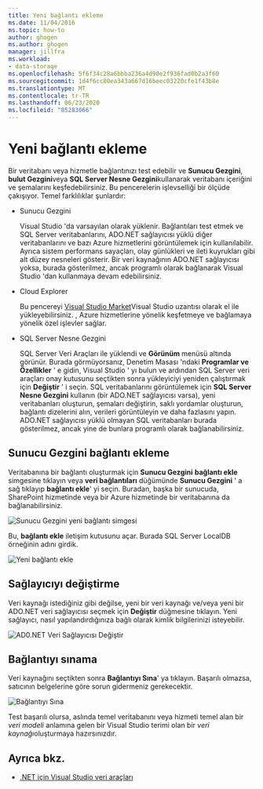 ```yaml
---
title: Yeni bağlantı ekleme
ms.date: 11/04/2016
ms.topic: how-to
author: ghogen
ms.author: ghogen
manager: jillfra
ms.workload:
- data-storage
ms.openlocfilehash: 5f6f34c28a6bbba236a4d90e2f936fad0b2a3f60
ms.sourcegitcommit: 1d4f6cc80ea343a667d16beec03220cfe1f43b8e
ms.translationtype: MT
ms.contentlocale: tr-TR
ms.lasthandoff: 06/23/2020
ms.locfileid: "85283066"
---
```

# <a name="add-new-connections"></a>Yeni bağlantı ekleme

Bir veritabanı veya hizmetle bağlantınızı test edebilir ve **Sunucu Gezgini**, **bulut Gezgini**veya **SQL Server Nesne Gezgini**kullanarak veritabanı içeriğini ve şemalarını keşfedebilirsiniz. Bu pencerelerin işlevselliği bir ölçüde çakışıyor. Temel farklılıklar şunlardır:

- Sunucu Gezgini

   Visual Studio 'da varsayılan olarak yüklenir. Bağlantıları test etmek ve SQL Server veritabanlarını, ADO.NET sağlayıcısı yüklü diğer veritabanlarını ve bazı Azure hizmetlerini görüntülemek için kullanılabilir. Ayrıca sistem performans sayaçları, olay günlükleri ve ileti kuyrukları gibi alt düzey nesneleri gösterir. Bir veri kaynağının ADO.NET sağlayıcısı yoksa, burada gösterilmez, ancak programlı olarak bağlanarak Visual Studio 'dan kullanmaya devam edebilirsiniz.

- Cloud Explorer

   Bu pencereyi [Visual Studio Market](https://marketplace.visualstudio.com/items?itemName=ms-azuretools.CloudExplorerForVS)Visual Studio uzantısı olarak el ile yükleyebilirsiniz. , Azure hizmetlerine yönelik keşfetmeye ve bağlamaya yönelik özel işlevler sağlar.

- SQL Server Nesne Gezgini

   SQL Server Veri Araçları ile yüklendi ve **Görünüm** menüsü altında görünür. Burada görmüyorsanız, Denetim Masası 'ndaki **Programlar ve Özellikler** ' e gidin, Visual Studio ' yı bulun ve ardından SQL Server veri araçları onay kutusunu seçtikten sonra yükleyiciyi yeniden çalıştırmak için **Değiştir** ' i seçin. SQL veritabanlarını görüntülemek için **SQL Server Nesne Gezgini** kullanın (bir ADO.NET sağlayıcısı varsa), yeni veritabanları oluşturun, şemaları değiştirin, saklı yordamlar oluşturun, bağlantı dizelerini alın, verileri görüntüleyin ve daha fazlasını yapın. ADO.NET sağlayıcısı yüklü olmayan SQL veritabanları burada gösterilmez, ancak yine de bunlara programlı olarak bağlanabilirsiniz.

## <a name="add-a-connection-in-server-explorer"></a>Sunucu Gezgini bağlantı ekleme

Veritabanına bir bağlantı oluşturmak için **Sunucu Gezgini** **bağlantı ekle** simgesine tıklayın veya **veri bağlantıları** düğümünde **Sunucu Gezgini** ' a sağ tıklayıp **bağlantı ekle**' yi seçin. Buradan, başka bir sunucuda, SharePoint hizmetinde veya bir Azure hizmetinde bir veritabanına da bağlanabilirsiniz.

![Sunucu Gezgini yeni bağlantı simgesi](../data-tools/media/raddata-server-explorer-new-connection-icon.png)

Bu, **bağlantı ekle** iletişim kutusunu açar. Burada SQL Server LocalDB örneğinin adını girdik.

![Yeni bağlantı ekle](../data-tools/media/raddata-add-new-connection-dialog.png)

## <a name="change-the-provider"></a>Sağlayıcıyı değiştirme

Veri kaynağı istediğiniz gibi değilse, yeni bir veri kaynağı ve/veya yeni bir ADO.NET veri sağlayıcısı seçmek için **Değiştir** düğmesine tıklayın. Yeni sağlayıcı, nasıl yapılandırdığınıza bağlı olarak kimlik bilgilerinizi isteyebilir.

![AD0.NET Veri Sağlayıcısı Değiştir](../data-tools/media/raddata-change-ad0.net-data-provider.png)

## <a name="test-the-connection"></a>Bağlantıyı sınama

Veri kaynağını seçtikten sonra **Bağlantıyı Sına**' ya tıklayın. Başarılı olmazsa, satıcının belgelerine göre sorun gidermeniz gerekecektir.

![Bağlantıyı Sına](../data-tools/media/raddata-test-connection.png)

Test başarılı olursa, aslında temel veritabanını veya hizmeti temel alan bir *veri modeli* anlamına gelen bir Visual Studio terimi olan bir *veri kaynağı*oluşturmaya hazırsınızdır.

## <a name="see-also"></a>Ayrıca bkz.

- [.NET için Visual Studio veri araçları](../data-tools/visual-studio-data-tools-for-dotnet.md)
